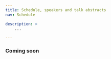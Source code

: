 ```yaml
---
title: Schedule, speakers and talk abstracts
nav: Schedule

description: >
    ...

---
```


### Coming soon
